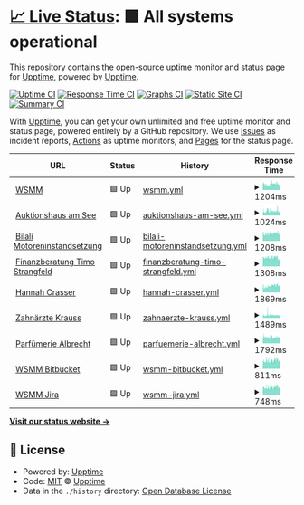 # [📈 Live Status](https://upptime.github.io/upptime): <!--live status--> **🟩 All systems operational**

This repository contains the open-source uptime monitor and status page for [Upptime](https://upptime.js.org), powered by [Upptime](https://github.com/upptime/upptime).

[![Uptime CI](https://github.com/blacky1707/uptime/workflows/Uptime%20CI/badge.svg)](https://github.com/blacky1707/uptime/actions?query=workflow%3A%22Uptime+CI%22)
[![Response Time CI](https://github.com/blacky1707/uptime/workflows/Response%20Time%20CI/badge.svg)](https://github.com/blacky1707/uptime/actions?query=workflow%3A%22Response+Time+CI%22)
[![Graphs CI](https://github.com/blacky1707/uptime/workflows/Graphs%20CI/badge.svg)](https://github.com/blacky1707/uptime/actions?query=workflow%3A%22Graphs+CI%22)
[![Static Site CI](https://github.com/blacky1707/uptime/workflows/Static%20Site%20CI/badge.svg)](https://github.com/blacky1707/uptime/actions?query=workflow%3A%22Static+Site+CI%22)
[![Summary CI](https://github.com/blacky1707/uptime/workflows/Summary%20CI/badge.svg)](https://github.com/blacky1707/uptime/actions?query=workflow%3A%22Summary+CI%22)

With [Upptime](https://upptime.js.org), you can get your own unlimited and free uptime monitor and status page, powered entirely by a GitHub repository. We use [Issues](https://github.com/upptime/upptime/issues) as incident reports, [Actions](https://github.com/blacky1707/uptime/actions) as uptime monitors, and [Pages](https://upptime.github.io/upptime) for the status page.

<!--start: status pages-->
<!-- This summary is generated by Upptime (https://github.com/upptime/upptime) -->
<!-- Do not edit this manually, your changes will be overwritten -->
<!-- prettier-ignore -->
| URL | Status | History | Response Time | Uptime |
| --- | ------ | ------- | ------------- | ------ |
| <img alt="" src="https://icons.duckduckgo.com/ip3/www.wsmm.de.ico" height="13"> [WSMM](https://www.wsmm.de) | 🟩 Up | [wsmm.yml](https://github.com/blacky1707/uptime/commits/HEAD/history/wsmm.yml) | <details><summary><img alt="Response time graph" src="./graphs/wsmm/response-time-week.png" height="20"> 1204ms</summary><br><a href="https://blacky1707.github.io/uptime/history/wsmm"><img alt="Response time 1318" src="https://img.shields.io/endpoint?url=https%3A%2F%2Fraw.githubusercontent.com%2Fblacky1707%2Fuptime%2FHEAD%2Fapi%2Fwsmm%2Fresponse-time.json"></a><br><a href="https://blacky1707.github.io/uptime/history/wsmm"><img alt="24-hour response time 1132" src="https://img.shields.io/endpoint?url=https%3A%2F%2Fraw.githubusercontent.com%2Fblacky1707%2Fuptime%2FHEAD%2Fapi%2Fwsmm%2Fresponse-time-day.json"></a><br><a href="https://blacky1707.github.io/uptime/history/wsmm"><img alt="7-day response time 1204" src="https://img.shields.io/endpoint?url=https%3A%2F%2Fraw.githubusercontent.com%2Fblacky1707%2Fuptime%2FHEAD%2Fapi%2Fwsmm%2Fresponse-time-week.json"></a><br><a href="https://blacky1707.github.io/uptime/history/wsmm"><img alt="30-day response time 1219" src="https://img.shields.io/endpoint?url=https%3A%2F%2Fraw.githubusercontent.com%2Fblacky1707%2Fuptime%2FHEAD%2Fapi%2Fwsmm%2Fresponse-time-month.json"></a><br><a href="https://blacky1707.github.io/uptime/history/wsmm"><img alt="1-year response time 1318" src="https://img.shields.io/endpoint?url=https%3A%2F%2Fraw.githubusercontent.com%2Fblacky1707%2Fuptime%2FHEAD%2Fapi%2Fwsmm%2Fresponse-time-year.json"></a></details> | <details><summary><a href="https://blacky1707.github.io/uptime/history/wsmm">100.00%</a></summary><a href="https://blacky1707.github.io/uptime/history/wsmm"><img alt="All-time uptime 98.41%" src="https://img.shields.io/endpoint?url=https%3A%2F%2Fraw.githubusercontent.com%2Fblacky1707%2Fuptime%2FHEAD%2Fapi%2Fwsmm%2Fuptime.json"></a><br><a href="https://blacky1707.github.io/uptime/history/wsmm"><img alt="24-hour uptime 100.00%" src="https://img.shields.io/endpoint?url=https%3A%2F%2Fraw.githubusercontent.com%2Fblacky1707%2Fuptime%2FHEAD%2Fapi%2Fwsmm%2Fuptime-day.json"></a><br><a href="https://blacky1707.github.io/uptime/history/wsmm"><img alt="7-day uptime 100.00%" src="https://img.shields.io/endpoint?url=https%3A%2F%2Fraw.githubusercontent.com%2Fblacky1707%2Fuptime%2FHEAD%2Fapi%2Fwsmm%2Fuptime-week.json"></a><br><a href="https://blacky1707.github.io/uptime/history/wsmm"><img alt="30-day uptime 100.00%" src="https://img.shields.io/endpoint?url=https%3A%2F%2Fraw.githubusercontent.com%2Fblacky1707%2Fuptime%2FHEAD%2Fapi%2Fwsmm%2Fuptime-month.json"></a><br><a href="https://blacky1707.github.io/uptime/history/wsmm"><img alt="1-year uptime 96.30%" src="https://img.shields.io/endpoint?url=https%3A%2F%2Fraw.githubusercontent.com%2Fblacky1707%2Fuptime%2FHEAD%2Fapi%2Fwsmm%2Fuptime-year.json"></a></details>
| <img alt="" src="https://icons.duckduckgo.com/ip3/www.auktionshausamsee.de.ico" height="13"> [Auktionshaus am See](https://www.auktionshausamsee.de) | 🟩 Up | [auktionshaus-am-see.yml](https://github.com/blacky1707/uptime/commits/HEAD/history/auktionshaus-am-see.yml) | <details><summary><img alt="Response time graph" src="./graphs/auktionshaus-am-see/response-time-week.png" height="20"> 1024ms</summary><br><a href="https://blacky1707.github.io/uptime/history/auktionshaus-am-see"><img alt="Response time 1045" src="https://img.shields.io/endpoint?url=https%3A%2F%2Fraw.githubusercontent.com%2Fblacky1707%2Fuptime%2FHEAD%2Fapi%2Fauktionshaus-am-see%2Fresponse-time.json"></a><br><a href="https://blacky1707.github.io/uptime/history/auktionshaus-am-see"><img alt="24-hour response time 1149" src="https://img.shields.io/endpoint?url=https%3A%2F%2Fraw.githubusercontent.com%2Fblacky1707%2Fuptime%2FHEAD%2Fapi%2Fauktionshaus-am-see%2Fresponse-time-day.json"></a><br><a href="https://blacky1707.github.io/uptime/history/auktionshaus-am-see"><img alt="7-day response time 1024" src="https://img.shields.io/endpoint?url=https%3A%2F%2Fraw.githubusercontent.com%2Fblacky1707%2Fuptime%2FHEAD%2Fapi%2Fauktionshaus-am-see%2Fresponse-time-week.json"></a><br><a href="https://blacky1707.github.io/uptime/history/auktionshaus-am-see"><img alt="30-day response time 998" src="https://img.shields.io/endpoint?url=https%3A%2F%2Fraw.githubusercontent.com%2Fblacky1707%2Fuptime%2FHEAD%2Fapi%2Fauktionshaus-am-see%2Fresponse-time-month.json"></a><br><a href="https://blacky1707.github.io/uptime/history/auktionshaus-am-see"><img alt="1-year response time 1047" src="https://img.shields.io/endpoint?url=https%3A%2F%2Fraw.githubusercontent.com%2Fblacky1707%2Fuptime%2FHEAD%2Fapi%2Fauktionshaus-am-see%2Fresponse-time-year.json"></a></details> | <details><summary><a href="https://blacky1707.github.io/uptime/history/auktionshaus-am-see">100.00%</a></summary><a href="https://blacky1707.github.io/uptime/history/auktionshaus-am-see"><img alt="All-time uptime 98.42%" src="https://img.shields.io/endpoint?url=https%3A%2F%2Fraw.githubusercontent.com%2Fblacky1707%2Fuptime%2FHEAD%2Fapi%2Fauktionshaus-am-see%2Fuptime.json"></a><br><a href="https://blacky1707.github.io/uptime/history/auktionshaus-am-see"><img alt="24-hour uptime 100.00%" src="https://img.shields.io/endpoint?url=https%3A%2F%2Fraw.githubusercontent.com%2Fblacky1707%2Fuptime%2FHEAD%2Fapi%2Fauktionshaus-am-see%2Fuptime-day.json"></a><br><a href="https://blacky1707.github.io/uptime/history/auktionshaus-am-see"><img alt="7-day uptime 100.00%" src="https://img.shields.io/endpoint?url=https%3A%2F%2Fraw.githubusercontent.com%2Fblacky1707%2Fuptime%2FHEAD%2Fapi%2Fauktionshaus-am-see%2Fuptime-week.json"></a><br><a href="https://blacky1707.github.io/uptime/history/auktionshaus-am-see"><img alt="30-day uptime 100.00%" src="https://img.shields.io/endpoint?url=https%3A%2F%2Fraw.githubusercontent.com%2Fblacky1707%2Fuptime%2FHEAD%2Fapi%2Fauktionshaus-am-see%2Fuptime-month.json"></a><br><a href="https://blacky1707.github.io/uptime/history/auktionshaus-am-see"><img alt="1-year uptime 96.30%" src="https://img.shields.io/endpoint?url=https%3A%2F%2Fraw.githubusercontent.com%2Fblacky1707%2Fuptime%2FHEAD%2Fapi%2Fauktionshaus-am-see%2Fuptime-year.json"></a></details>
| <img alt="" src="https://icons.duckduckgo.com/ip3/www.bilali-motoreninstandsetzung.de.ico" height="13"> [Bilali Motoreninstandsetzung](https://www.bilali-motoreninstandsetzung.de) | 🟩 Up | [bilali-motoreninstandsetzung.yml](https://github.com/blacky1707/uptime/commits/HEAD/history/bilali-motoreninstandsetzung.yml) | <details><summary><img alt="Response time graph" src="./graphs/bilali-motoreninstandsetzung/response-time-week.png" height="20"> 1208ms</summary><br><a href="https://blacky1707.github.io/uptime/history/bilali-motoreninstandsetzung"><img alt="Response time 1183" src="https://img.shields.io/endpoint?url=https%3A%2F%2Fraw.githubusercontent.com%2Fblacky1707%2Fuptime%2FHEAD%2Fapi%2Fbilali-motoreninstandsetzung%2Fresponse-time.json"></a><br><a href="https://blacky1707.github.io/uptime/history/bilali-motoreninstandsetzung"><img alt="24-hour response time 1170" src="https://img.shields.io/endpoint?url=https%3A%2F%2Fraw.githubusercontent.com%2Fblacky1707%2Fuptime%2FHEAD%2Fapi%2Fbilali-motoreninstandsetzung%2Fresponse-time-day.json"></a><br><a href="https://blacky1707.github.io/uptime/history/bilali-motoreninstandsetzung"><img alt="7-day response time 1208" src="https://img.shields.io/endpoint?url=https%3A%2F%2Fraw.githubusercontent.com%2Fblacky1707%2Fuptime%2FHEAD%2Fapi%2Fbilali-motoreninstandsetzung%2Fresponse-time-week.json"></a><br><a href="https://blacky1707.github.io/uptime/history/bilali-motoreninstandsetzung"><img alt="30-day response time 1186" src="https://img.shields.io/endpoint?url=https%3A%2F%2Fraw.githubusercontent.com%2Fblacky1707%2Fuptime%2FHEAD%2Fapi%2Fbilali-motoreninstandsetzung%2Fresponse-time-month.json"></a><br><a href="https://blacky1707.github.io/uptime/history/bilali-motoreninstandsetzung"><img alt="1-year response time 1185" src="https://img.shields.io/endpoint?url=https%3A%2F%2Fraw.githubusercontent.com%2Fblacky1707%2Fuptime%2FHEAD%2Fapi%2Fbilali-motoreninstandsetzung%2Fresponse-time-year.json"></a></details> | <details><summary><a href="https://blacky1707.github.io/uptime/history/bilali-motoreninstandsetzung">100.00%</a></summary><a href="https://blacky1707.github.io/uptime/history/bilali-motoreninstandsetzung"><img alt="All-time uptime 98.42%" src="https://img.shields.io/endpoint?url=https%3A%2F%2Fraw.githubusercontent.com%2Fblacky1707%2Fuptime%2FHEAD%2Fapi%2Fbilali-motoreninstandsetzung%2Fuptime.json"></a><br><a href="https://blacky1707.github.io/uptime/history/bilali-motoreninstandsetzung"><img alt="24-hour uptime 100.00%" src="https://img.shields.io/endpoint?url=https%3A%2F%2Fraw.githubusercontent.com%2Fblacky1707%2Fuptime%2FHEAD%2Fapi%2Fbilali-motoreninstandsetzung%2Fuptime-day.json"></a><br><a href="https://blacky1707.github.io/uptime/history/bilali-motoreninstandsetzung"><img alt="7-day uptime 100.00%" src="https://img.shields.io/endpoint?url=https%3A%2F%2Fraw.githubusercontent.com%2Fblacky1707%2Fuptime%2FHEAD%2Fapi%2Fbilali-motoreninstandsetzung%2Fuptime-week.json"></a><br><a href="https://blacky1707.github.io/uptime/history/bilali-motoreninstandsetzung"><img alt="30-day uptime 100.00%" src="https://img.shields.io/endpoint?url=https%3A%2F%2Fraw.githubusercontent.com%2Fblacky1707%2Fuptime%2FHEAD%2Fapi%2Fbilali-motoreninstandsetzung%2Fuptime-month.json"></a><br><a href="https://blacky1707.github.io/uptime/history/bilali-motoreninstandsetzung"><img alt="1-year uptime 96.30%" src="https://img.shields.io/endpoint?url=https%3A%2F%2Fraw.githubusercontent.com%2Fblacky1707%2Fuptime%2FHEAD%2Fapi%2Fbilali-motoreninstandsetzung%2Fuptime-year.json"></a></details>
| <img alt="" src="https://icons.duckduckgo.com/ip3/www.finanzberatung-bw.de.ico" height="13"> [Finanzberatung Timo Strangfeld](https://www.finanzberatung-bw.de) | 🟩 Up | [finanzberatung-timo-strangfeld.yml](https://github.com/blacky1707/uptime/commits/HEAD/history/finanzberatung-timo-strangfeld.yml) | <details><summary><img alt="Response time graph" src="./graphs/finanzberatung-timo-strangfeld/response-time-week.png" height="20"> 1308ms</summary><br><a href="https://blacky1707.github.io/uptime/history/finanzberatung-timo-strangfeld"><img alt="Response time 984" src="https://img.shields.io/endpoint?url=https%3A%2F%2Fraw.githubusercontent.com%2Fblacky1707%2Fuptime%2FHEAD%2Fapi%2Ffinanzberatung-timo-strangfeld%2Fresponse-time.json"></a><br><a href="https://blacky1707.github.io/uptime/history/finanzberatung-timo-strangfeld"><img alt="24-hour response time 1032" src="https://img.shields.io/endpoint?url=https%3A%2F%2Fraw.githubusercontent.com%2Fblacky1707%2Fuptime%2FHEAD%2Fapi%2Ffinanzberatung-timo-strangfeld%2Fresponse-time-day.json"></a><br><a href="https://blacky1707.github.io/uptime/history/finanzberatung-timo-strangfeld"><img alt="7-day response time 1308" src="https://img.shields.io/endpoint?url=https%3A%2F%2Fraw.githubusercontent.com%2Fblacky1707%2Fuptime%2FHEAD%2Fapi%2Ffinanzberatung-timo-strangfeld%2Fresponse-time-week.json"></a><br><a href="https://blacky1707.github.io/uptime/history/finanzberatung-timo-strangfeld"><img alt="30-day response time 1307" src="https://img.shields.io/endpoint?url=https%3A%2F%2Fraw.githubusercontent.com%2Fblacky1707%2Fuptime%2FHEAD%2Fapi%2Ffinanzberatung-timo-strangfeld%2Fresponse-time-month.json"></a><br><a href="https://blacky1707.github.io/uptime/history/finanzberatung-timo-strangfeld"><img alt="1-year response time 989" src="https://img.shields.io/endpoint?url=https%3A%2F%2Fraw.githubusercontent.com%2Fblacky1707%2Fuptime%2FHEAD%2Fapi%2Ffinanzberatung-timo-strangfeld%2Fresponse-time-year.json"></a></details> | <details><summary><a href="https://blacky1707.github.io/uptime/history/finanzberatung-timo-strangfeld">100.00%</a></summary><a href="https://blacky1707.github.io/uptime/history/finanzberatung-timo-strangfeld"><img alt="All-time uptime 98.42%" src="https://img.shields.io/endpoint?url=https%3A%2F%2Fraw.githubusercontent.com%2Fblacky1707%2Fuptime%2FHEAD%2Fapi%2Ffinanzberatung-timo-strangfeld%2Fuptime.json"></a><br><a href="https://blacky1707.github.io/uptime/history/finanzberatung-timo-strangfeld"><img alt="24-hour uptime 100.00%" src="https://img.shields.io/endpoint?url=https%3A%2F%2Fraw.githubusercontent.com%2Fblacky1707%2Fuptime%2FHEAD%2Fapi%2Ffinanzberatung-timo-strangfeld%2Fuptime-day.json"></a><br><a href="https://blacky1707.github.io/uptime/history/finanzberatung-timo-strangfeld"><img alt="7-day uptime 100.00%" src="https://img.shields.io/endpoint?url=https%3A%2F%2Fraw.githubusercontent.com%2Fblacky1707%2Fuptime%2FHEAD%2Fapi%2Ffinanzberatung-timo-strangfeld%2Fuptime-week.json"></a><br><a href="https://blacky1707.github.io/uptime/history/finanzberatung-timo-strangfeld"><img alt="30-day uptime 100.00%" src="https://img.shields.io/endpoint?url=https%3A%2F%2Fraw.githubusercontent.com%2Fblacky1707%2Fuptime%2FHEAD%2Fapi%2Ffinanzberatung-timo-strangfeld%2Fuptime-month.json"></a><br><a href="https://blacky1707.github.io/uptime/history/finanzberatung-timo-strangfeld"><img alt="1-year uptime 96.30%" src="https://img.shields.io/endpoint?url=https%3A%2F%2Fraw.githubusercontent.com%2Fblacky1707%2Fuptime%2FHEAD%2Fapi%2Ffinanzberatung-timo-strangfeld%2Fuptime-year.json"></a></details>
| <img alt="" src="https://icons.duckduckgo.com/ip3/www.kosmetik-ostfildern.de.ico" height="13"> [Hannah Crasser](https://www.kosmetik-ostfildern.de) | 🟩 Up | [hannah-crasser.yml](https://github.com/blacky1707/uptime/commits/HEAD/history/hannah-crasser.yml) | <details><summary><img alt="Response time graph" src="./graphs/hannah-crasser/response-time-week.png" height="20"> 1869ms</summary><br><a href="https://blacky1707.github.io/uptime/history/hannah-crasser"><img alt="Response time 1743" src="https://img.shields.io/endpoint?url=https%3A%2F%2Fraw.githubusercontent.com%2Fblacky1707%2Fuptime%2FHEAD%2Fapi%2Fhannah-crasser%2Fresponse-time.json"></a><br><a href="https://blacky1707.github.io/uptime/history/hannah-crasser"><img alt="24-hour response time 2004" src="https://img.shields.io/endpoint?url=https%3A%2F%2Fraw.githubusercontent.com%2Fblacky1707%2Fuptime%2FHEAD%2Fapi%2Fhannah-crasser%2Fresponse-time-day.json"></a><br><a href="https://blacky1707.github.io/uptime/history/hannah-crasser"><img alt="7-day response time 1869" src="https://img.shields.io/endpoint?url=https%3A%2F%2Fraw.githubusercontent.com%2Fblacky1707%2Fuptime%2FHEAD%2Fapi%2Fhannah-crasser%2Fresponse-time-week.json"></a><br><a href="https://blacky1707.github.io/uptime/history/hannah-crasser"><img alt="30-day response time 1889" src="https://img.shields.io/endpoint?url=https%3A%2F%2Fraw.githubusercontent.com%2Fblacky1707%2Fuptime%2FHEAD%2Fapi%2Fhannah-crasser%2Fresponse-time-month.json"></a><br><a href="https://blacky1707.github.io/uptime/history/hannah-crasser"><img alt="1-year response time 1751" src="https://img.shields.io/endpoint?url=https%3A%2F%2Fraw.githubusercontent.com%2Fblacky1707%2Fuptime%2FHEAD%2Fapi%2Fhannah-crasser%2Fresponse-time-year.json"></a></details> | <details><summary><a href="https://blacky1707.github.io/uptime/history/hannah-crasser">100.00%</a></summary><a href="https://blacky1707.github.io/uptime/history/hannah-crasser"><img alt="All-time uptime 98.23%" src="https://img.shields.io/endpoint?url=https%3A%2F%2Fraw.githubusercontent.com%2Fblacky1707%2Fuptime%2FHEAD%2Fapi%2Fhannah-crasser%2Fuptime.json"></a><br><a href="https://blacky1707.github.io/uptime/history/hannah-crasser"><img alt="24-hour uptime 100.00%" src="https://img.shields.io/endpoint?url=https%3A%2F%2Fraw.githubusercontent.com%2Fblacky1707%2Fuptime%2FHEAD%2Fapi%2Fhannah-crasser%2Fuptime-day.json"></a><br><a href="https://blacky1707.github.io/uptime/history/hannah-crasser"><img alt="7-day uptime 100.00%" src="https://img.shields.io/endpoint?url=https%3A%2F%2Fraw.githubusercontent.com%2Fblacky1707%2Fuptime%2FHEAD%2Fapi%2Fhannah-crasser%2Fuptime-week.json"></a><br><a href="https://blacky1707.github.io/uptime/history/hannah-crasser"><img alt="30-day uptime 100.00%" src="https://img.shields.io/endpoint?url=https%3A%2F%2Fraw.githubusercontent.com%2Fblacky1707%2Fuptime%2FHEAD%2Fapi%2Fhannah-crasser%2Fuptime-month.json"></a><br><a href="https://blacky1707.github.io/uptime/history/hannah-crasser"><img alt="1-year uptime 95.86%" src="https://img.shields.io/endpoint?url=https%3A%2F%2Fraw.githubusercontent.com%2Fblacky1707%2Fuptime%2FHEAD%2Fapi%2Fhannah-crasser%2Fuptime-year.json"></a></details>
| <img alt="" src="https://icons.duckduckgo.com/ip3/www.zahnaerzte-krauss.de.ico" height="13"> [Zahnärzte Krauss](https://www.zahnaerzte-krauss.de) | 🟩 Up | [zahnaerzte-krauss.yml](https://github.com/blacky1707/uptime/commits/HEAD/history/zahnaerzte-krauss.yml) | <details><summary><img alt="Response time graph" src="./graphs/zahnaerzte-krauss/response-time-week.png" height="20"> 1489ms</summary><br><a href="https://blacky1707.github.io/uptime/history/zahnaerzte-krauss"><img alt="Response time 1577" src="https://img.shields.io/endpoint?url=https%3A%2F%2Fraw.githubusercontent.com%2Fblacky1707%2Fuptime%2FHEAD%2Fapi%2Fzahnaerzte-krauss%2Fresponse-time.json"></a><br><a href="https://blacky1707.github.io/uptime/history/zahnaerzte-krauss"><img alt="24-hour response time 1347" src="https://img.shields.io/endpoint?url=https%3A%2F%2Fraw.githubusercontent.com%2Fblacky1707%2Fuptime%2FHEAD%2Fapi%2Fzahnaerzte-krauss%2Fresponse-time-day.json"></a><br><a href="https://blacky1707.github.io/uptime/history/zahnaerzte-krauss"><img alt="7-day response time 1489" src="https://img.shields.io/endpoint?url=https%3A%2F%2Fraw.githubusercontent.com%2Fblacky1707%2Fuptime%2FHEAD%2Fapi%2Fzahnaerzte-krauss%2Fresponse-time-week.json"></a><br><a href="https://blacky1707.github.io/uptime/history/zahnaerzte-krauss"><img alt="30-day response time 1571" src="https://img.shields.io/endpoint?url=https%3A%2F%2Fraw.githubusercontent.com%2Fblacky1707%2Fuptime%2FHEAD%2Fapi%2Fzahnaerzte-krauss%2Fresponse-time-month.json"></a><br><a href="https://blacky1707.github.io/uptime/history/zahnaerzte-krauss"><img alt="1-year response time 1566" src="https://img.shields.io/endpoint?url=https%3A%2F%2Fraw.githubusercontent.com%2Fblacky1707%2Fuptime%2FHEAD%2Fapi%2Fzahnaerzte-krauss%2Fresponse-time-year.json"></a></details> | <details><summary><a href="https://blacky1707.github.io/uptime/history/zahnaerzte-krauss">100.00%</a></summary><a href="https://blacky1707.github.io/uptime/history/zahnaerzte-krauss"><img alt="All-time uptime 98.41%" src="https://img.shields.io/endpoint?url=https%3A%2F%2Fraw.githubusercontent.com%2Fblacky1707%2Fuptime%2FHEAD%2Fapi%2Fzahnaerzte-krauss%2Fuptime.json"></a><br><a href="https://blacky1707.github.io/uptime/history/zahnaerzte-krauss"><img alt="24-hour uptime 100.00%" src="https://img.shields.io/endpoint?url=https%3A%2F%2Fraw.githubusercontent.com%2Fblacky1707%2Fuptime%2FHEAD%2Fapi%2Fzahnaerzte-krauss%2Fuptime-day.json"></a><br><a href="https://blacky1707.github.io/uptime/history/zahnaerzte-krauss"><img alt="7-day uptime 100.00%" src="https://img.shields.io/endpoint?url=https%3A%2F%2Fraw.githubusercontent.com%2Fblacky1707%2Fuptime%2FHEAD%2Fapi%2Fzahnaerzte-krauss%2Fuptime-week.json"></a><br><a href="https://blacky1707.github.io/uptime/history/zahnaerzte-krauss"><img alt="30-day uptime 100.00%" src="https://img.shields.io/endpoint?url=https%3A%2F%2Fraw.githubusercontent.com%2Fblacky1707%2Fuptime%2FHEAD%2Fapi%2Fzahnaerzte-krauss%2Fuptime-month.json"></a><br><a href="https://blacky1707.github.io/uptime/history/zahnaerzte-krauss"><img alt="1-year uptime 96.29%" src="https://img.shields.io/endpoint?url=https%3A%2F%2Fraw.githubusercontent.com%2Fblacky1707%2Fuptime%2FHEAD%2Fapi%2Fzahnaerzte-krauss%2Fuptime-year.json"></a></details>
| <img alt="" src="https://icons.duckduckgo.com/ip3/www.pal1732.de.ico" height="13"> [Parfümerie Albrecht](https://www.pal1732.de) | 🟩 Up | [parfuemerie-albrecht.yml](https://github.com/blacky1707/uptime/commits/HEAD/history/parfuemerie-albrecht.yml) | <details><summary><img alt="Response time graph" src="./graphs/parfuemerie-albrecht/response-time-week.png" height="20"> 1792ms</summary><br><a href="https://blacky1707.github.io/uptime/history/parfuemerie-albrecht"><img alt="Response time 1701" src="https://img.shields.io/endpoint?url=https%3A%2F%2Fraw.githubusercontent.com%2Fblacky1707%2Fuptime%2FHEAD%2Fapi%2Fparfuemerie-albrecht%2Fresponse-time.json"></a><br><a href="https://blacky1707.github.io/uptime/history/parfuemerie-albrecht"><img alt="24-hour response time 1773" src="https://img.shields.io/endpoint?url=https%3A%2F%2Fraw.githubusercontent.com%2Fblacky1707%2Fuptime%2FHEAD%2Fapi%2Fparfuemerie-albrecht%2Fresponse-time-day.json"></a><br><a href="https://blacky1707.github.io/uptime/history/parfuemerie-albrecht"><img alt="7-day response time 1792" src="https://img.shields.io/endpoint?url=https%3A%2F%2Fraw.githubusercontent.com%2Fblacky1707%2Fuptime%2FHEAD%2Fapi%2Fparfuemerie-albrecht%2Fresponse-time-week.json"></a><br><a href="https://blacky1707.github.io/uptime/history/parfuemerie-albrecht"><img alt="30-day response time 1737" src="https://img.shields.io/endpoint?url=https%3A%2F%2Fraw.githubusercontent.com%2Fblacky1707%2Fuptime%2FHEAD%2Fapi%2Fparfuemerie-albrecht%2Fresponse-time-month.json"></a><br><a href="https://blacky1707.github.io/uptime/history/parfuemerie-albrecht"><img alt="1-year response time 1701" src="https://img.shields.io/endpoint?url=https%3A%2F%2Fraw.githubusercontent.com%2Fblacky1707%2Fuptime%2FHEAD%2Fapi%2Fparfuemerie-albrecht%2Fresponse-time-year.json"></a></details> | <details><summary><a href="https://blacky1707.github.io/uptime/history/parfuemerie-albrecht">100.00%</a></summary><a href="https://blacky1707.github.io/uptime/history/parfuemerie-albrecht"><img alt="All-time uptime 95.11%" src="https://img.shields.io/endpoint?url=https%3A%2F%2Fraw.githubusercontent.com%2Fblacky1707%2Fuptime%2FHEAD%2Fapi%2Fparfuemerie-albrecht%2Fuptime.json"></a><br><a href="https://blacky1707.github.io/uptime/history/parfuemerie-albrecht"><img alt="24-hour uptime 100.00%" src="https://img.shields.io/endpoint?url=https%3A%2F%2Fraw.githubusercontent.com%2Fblacky1707%2Fuptime%2FHEAD%2Fapi%2Fparfuemerie-albrecht%2Fuptime-day.json"></a><br><a href="https://blacky1707.github.io/uptime/history/parfuemerie-albrecht"><img alt="7-day uptime 100.00%" src="https://img.shields.io/endpoint?url=https%3A%2F%2Fraw.githubusercontent.com%2Fblacky1707%2Fuptime%2FHEAD%2Fapi%2Fparfuemerie-albrecht%2Fuptime-week.json"></a><br><a href="https://blacky1707.github.io/uptime/history/parfuemerie-albrecht"><img alt="30-day uptime 100.00%" src="https://img.shields.io/endpoint?url=https%3A%2F%2Fraw.githubusercontent.com%2Fblacky1707%2Fuptime%2FHEAD%2Fapi%2Fparfuemerie-albrecht%2Fuptime-month.json"></a><br><a href="https://blacky1707.github.io/uptime/history/parfuemerie-albrecht"><img alt="1-year uptime 95.11%" src="https://img.shields.io/endpoint?url=https%3A%2F%2Fraw.githubusercontent.com%2Fblacky1707%2Fuptime%2FHEAD%2Fapi%2Fparfuemerie-albrecht%2Fuptime-year.json"></a></details>
| <img alt="" src="https://icons.duckduckgo.com/ip3/scm.wsmm.de.ico" height="13"> [WSMM Bitbucket](https://scm.wsmm.de) | 🟩 Up | [wsmm-bitbucket.yml](https://github.com/blacky1707/uptime/commits/HEAD/history/wsmm-bitbucket.yml) | <details><summary><img alt="Response time graph" src="./graphs/wsmm-bitbucket/response-time-week.png" height="20"> 811ms</summary><br><a href="https://blacky1707.github.io/uptime/history/wsmm-bitbucket"><img alt="Response time 811" src="https://img.shields.io/endpoint?url=https%3A%2F%2Fraw.githubusercontent.com%2Fblacky1707%2Fuptime%2FHEAD%2Fapi%2Fwsmm-bitbucket%2Fresponse-time.json"></a><br><a href="https://blacky1707.github.io/uptime/history/wsmm-bitbucket"><img alt="24-hour response time 812" src="https://img.shields.io/endpoint?url=https%3A%2F%2Fraw.githubusercontent.com%2Fblacky1707%2Fuptime%2FHEAD%2Fapi%2Fwsmm-bitbucket%2Fresponse-time-day.json"></a><br><a href="https://blacky1707.github.io/uptime/history/wsmm-bitbucket"><img alt="7-day response time 811" src="https://img.shields.io/endpoint?url=https%3A%2F%2Fraw.githubusercontent.com%2Fblacky1707%2Fuptime%2FHEAD%2Fapi%2Fwsmm-bitbucket%2Fresponse-time-week.json"></a><br><a href="https://blacky1707.github.io/uptime/history/wsmm-bitbucket"><img alt="30-day response time 814" src="https://img.shields.io/endpoint?url=https%3A%2F%2Fraw.githubusercontent.com%2Fblacky1707%2Fuptime%2FHEAD%2Fapi%2Fwsmm-bitbucket%2Fresponse-time-month.json"></a><br><a href="https://blacky1707.github.io/uptime/history/wsmm-bitbucket"><img alt="1-year response time 811" src="https://img.shields.io/endpoint?url=https%3A%2F%2Fraw.githubusercontent.com%2Fblacky1707%2Fuptime%2FHEAD%2Fapi%2Fwsmm-bitbucket%2Fresponse-time-year.json"></a></details> | <details><summary><a href="https://blacky1707.github.io/uptime/history/wsmm-bitbucket">100.00%</a></summary><a href="https://blacky1707.github.io/uptime/history/wsmm-bitbucket"><img alt="All-time uptime 99.93%" src="https://img.shields.io/endpoint?url=https%3A%2F%2Fraw.githubusercontent.com%2Fblacky1707%2Fuptime%2FHEAD%2Fapi%2Fwsmm-bitbucket%2Fuptime.json"></a><br><a href="https://blacky1707.github.io/uptime/history/wsmm-bitbucket"><img alt="24-hour uptime 100.00%" src="https://img.shields.io/endpoint?url=https%3A%2F%2Fraw.githubusercontent.com%2Fblacky1707%2Fuptime%2FHEAD%2Fapi%2Fwsmm-bitbucket%2Fuptime-day.json"></a><br><a href="https://blacky1707.github.io/uptime/history/wsmm-bitbucket"><img alt="7-day uptime 100.00%" src="https://img.shields.io/endpoint?url=https%3A%2F%2Fraw.githubusercontent.com%2Fblacky1707%2Fuptime%2FHEAD%2Fapi%2Fwsmm-bitbucket%2Fuptime-week.json"></a><br><a href="https://blacky1707.github.io/uptime/history/wsmm-bitbucket"><img alt="30-day uptime 100.00%" src="https://img.shields.io/endpoint?url=https%3A%2F%2Fraw.githubusercontent.com%2Fblacky1707%2Fuptime%2FHEAD%2Fapi%2Fwsmm-bitbucket%2Fuptime-month.json"></a><br><a href="https://blacky1707.github.io/uptime/history/wsmm-bitbucket"><img alt="1-year uptime 99.93%" src="https://img.shields.io/endpoint?url=https%3A%2F%2Fraw.githubusercontent.com%2Fblacky1707%2Fuptime%2FHEAD%2Fapi%2Fwsmm-bitbucket%2Fuptime-year.json"></a></details>
| <img alt="" src="https://icons.duckduckgo.com/ip3/bugs.wsmm.de.ico" height="13"> [WSMM Jira](https://bugs.wsmm.de) | 🟩 Up | [wsmm-jira.yml](https://github.com/blacky1707/uptime/commits/HEAD/history/wsmm-jira.yml) | <details><summary><img alt="Response time graph" src="./graphs/wsmm-jira/response-time-week.png" height="20"> 748ms</summary><br><a href="https://blacky1707.github.io/uptime/history/wsmm-jira"><img alt="Response time 750" src="https://img.shields.io/endpoint?url=https%3A%2F%2Fraw.githubusercontent.com%2Fblacky1707%2Fuptime%2FHEAD%2Fapi%2Fwsmm-jira%2Fresponse-time.json"></a><br><a href="https://blacky1707.github.io/uptime/history/wsmm-jira"><img alt="24-hour response time 733" src="https://img.shields.io/endpoint?url=https%3A%2F%2Fraw.githubusercontent.com%2Fblacky1707%2Fuptime%2FHEAD%2Fapi%2Fwsmm-jira%2Fresponse-time-day.json"></a><br><a href="https://blacky1707.github.io/uptime/history/wsmm-jira"><img alt="7-day response time 748" src="https://img.shields.io/endpoint?url=https%3A%2F%2Fraw.githubusercontent.com%2Fblacky1707%2Fuptime%2FHEAD%2Fapi%2Fwsmm-jira%2Fresponse-time-week.json"></a><br><a href="https://blacky1707.github.io/uptime/history/wsmm-jira"><img alt="30-day response time 756" src="https://img.shields.io/endpoint?url=https%3A%2F%2Fraw.githubusercontent.com%2Fblacky1707%2Fuptime%2FHEAD%2Fapi%2Fwsmm-jira%2Fresponse-time-month.json"></a><br><a href="https://blacky1707.github.io/uptime/history/wsmm-jira"><img alt="1-year response time 750" src="https://img.shields.io/endpoint?url=https%3A%2F%2Fraw.githubusercontent.com%2Fblacky1707%2Fuptime%2FHEAD%2Fapi%2Fwsmm-jira%2Fresponse-time-year.json"></a></details> | <details><summary><a href="https://blacky1707.github.io/uptime/history/wsmm-jira">0.00%</a></summary><a href="https://blacky1707.github.io/uptime/history/wsmm-jira"><img alt="All-time uptime 76.88%" src="https://img.shields.io/endpoint?url=https%3A%2F%2Fraw.githubusercontent.com%2Fblacky1707%2Fuptime%2FHEAD%2Fapi%2Fwsmm-jira%2Fuptime.json"></a><br><a href="https://blacky1707.github.io/uptime/history/wsmm-jira"><img alt="24-hour uptime 0.00%" src="https://img.shields.io/endpoint?url=https%3A%2F%2Fraw.githubusercontent.com%2Fblacky1707%2Fuptime%2FHEAD%2Fapi%2Fwsmm-jira%2Fuptime-day.json"></a><br><a href="https://blacky1707.github.io/uptime/history/wsmm-jira"><img alt="7-day uptime 0.00%" src="https://img.shields.io/endpoint?url=https%3A%2F%2Fraw.githubusercontent.com%2Fblacky1707%2Fuptime%2FHEAD%2Fapi%2Fwsmm-jira%2Fuptime-week.json"></a><br><a href="https://blacky1707.github.io/uptime/history/wsmm-jira"><img alt="30-day uptime 0.00%" src="https://img.shields.io/endpoint?url=https%3A%2F%2Fraw.githubusercontent.com%2Fblacky1707%2Fuptime%2FHEAD%2Fapi%2Fwsmm-jira%2Fuptime-month.json"></a><br><a href="https://blacky1707.github.io/uptime/history/wsmm-jira"><img alt="1-year uptime 76.88%" src="https://img.shields.io/endpoint?url=https%3A%2F%2Fraw.githubusercontent.com%2Fblacky1707%2Fuptime%2FHEAD%2Fapi%2Fwsmm-jira%2Fuptime-year.json"></a></details>

<!--end: status pages-->

[**Visit our status website →**](https://upptime.github.io/upptime)

## 📄 License

- Powered by: [Upptime](https://github.com/upptime/upptime)
- Code: [MIT](./LICENSE) © [Upptime](https://upptime.js.org)
- Data in the `./history` directory: [Open Database License](https://opendatacommons.org/licenses/odbl/1-0/)
